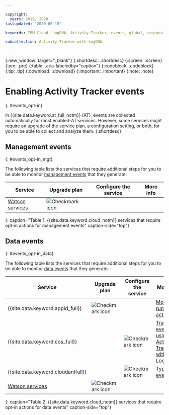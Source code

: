```yaml
---

copyright:
  years: 2019, 2020
lastupdated: "2020-06-15"

keywords: IBM Cloud, LogDNA, Activity Tracker, events, global, regional, data, management

subcollection: Activity-Tracker-with-LogDNA

---
```


{:new_window: target="_blank"}
{:shortdesc: .shortdesc}
{:screen: .screen}
{:pre: .pre}
{:table: .aria-labeledby="caption"}
{:codeblock: .codeblock}
{:tip: .tip}
{:download: .download}
{:important: .important}
{:note: .note}


# Enabling Activity Tracker events
{: #events_opt-in}

In {{site.data.keyword.at_full_notm}} (AT), events are collected automatically for most enabled-AT services. However, some services might require an upgrade of the service plan, a configuration setting, or both, for you to be able to collect and analyze them.
{:shortdesc}




## Management events
{: #events_opt-in_mgt}

The following table lists the services that require additional steps for you to be able to monitor [management events](/docs/Activity-Tracker-with-LogDNA?topic=Activity-Tracker-with-LogDNA-event_types#event_types_management) that they generate:

| Service                            | Upgrade plan                       | Configure the service              | More info |
|------------------------------------|------------------------------------|------------------------------------|-----------|
| [Watson services](/docs/Activity-Tracker-with-LogDNA?topic=Activity-Tracker-with-LogDNA-cloud_services#watson_ai)                    | ![Checkmark icon](../../icons/checkmark-icon.svg) |  |   |
{: caption="Table 1. {{site.data.keyword.cloud_notm}} services that require opt-in actions for management events" caption-side="top"}




## Data events
{: #events_opt-in_data}

The following table lists the services that require additional steps for you to be able to monitor [data events](/docs/Activity-Tracker-with-LogDNA?topic=Activity-Tracker-with-LogDNA-event_types#event_types_data) that they generate:

| Service                            | Upgrade plan                       | Configure the service              | More info |
|------------------------------------|------------------------------------|------------------------------------|-----------|
| {{site.data.keyword.appid_full}}   | ![Checkmark icon](../../icons/checkmark-icon.svg) |    | [Monitoring runtime activity](/docs/appid?topic=appid-at-events#at-monitor-runtime-activity)   |
| {{site.data.keyword.cos_full}}     |  | ![Checkmark icon](../../icons/checkmark-icon.svg) | [Tracking events using Activity Tracker with LogDNA](/docs/cloud-object-storage?topic=cloud-object-storage-at) |
| {{site.data.keyword.cloudantfull}} |  | ![Checkmark icon](../../icons/checkmark-icon.svg) | [Types of events](/docs/Cloudant?topic=Cloudant-at_events#at_event_types-at) |
| [Watson services](/docs/Activity-Tracker-with-LogDNA?topic=Activity-Tracker-with-LogDNA-cloud_services#watson_ai)                    | ![Checkmark icon](../../icons/checkmark-icon.svg) |  |   |
{: caption="Table 2. {{site.data.keyword.cloud_notm}} services that require opt-in actions for data events" caption-side="top"}




